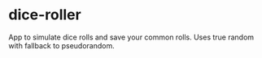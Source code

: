# dice-roller
App to simulate dice rolls and save your common rolls. Uses true random with fallback to pseudorandom.
